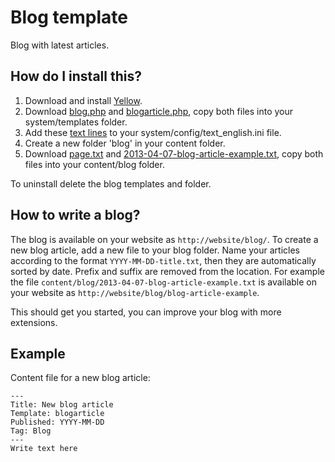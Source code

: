 Blog template
=============

Blog with latest articles.

How do I install this?
----------------------
1. Download and install [Yellow](https://github.com/markseu/yellowcms/).  
2. Download [blog.php](blog.php?raw=true) and [blogarticle.php](blogarticle.php?raw=true), copy both files into your system/templates folder.  
3. Add these [text lines](blog.txt?raw=true) to your system/config/text_english.ini file.
4. Create a new folder 'blog' in your content folder.
5. Download [page.txt](page.txt?raw=true) and [2013-04-07-blog-article-example.txt](2013-04-07-blog-article-example.txt?raw=true), copy both files into your content/blog folder.

To uninstall delete the blog templates and folder.

How to write a blog?
--------------------
The blog is available on your website as `http://website/blog/`. To create a new blog article, add a new file to your blog folder. Name your articles according to the format `YYYY-MM-DD-title.txt`, then they are automatically sorted by date. Prefix and suffix are removed from the location. For example the file `content/blog/2013-04-07-blog-article-example.txt` is available on your website as `http://website/blog/blog-article-example`.

This should get you started, you can improve your blog with more extensions.

Example
-------
Content file for a new blog article:

    ---
    Title: New blog article
    Template: blogarticle
    Published: YYYY-MM-DD
    Tag: Blog
    ---
    Write text here